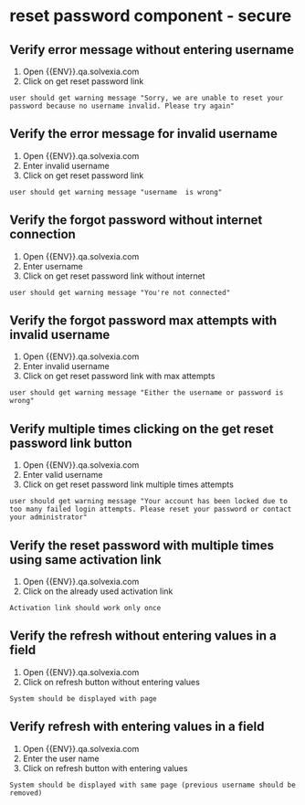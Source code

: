 # reset password component - secure 

## Verify error message without entering username

1. Open {{ENV}}.qa.solvexia.com 
2. Click on get reset password link

`user should get warning message "Sorry, we are unable to reset your password because no username invalid. Please try again" `

## Verify the error message for invalid username

1. Open {{ENV}}.qa.solvexia.com 
2. Enter invalid username 
3. Click on get reset password link

`user should get warning message "username  is wrong" `

## Verify the forgot password without internet connection

1. Open {{ENV}}.qa.solvexia.com 
2. Enter username 
3. Click on get reset password link without internet

`user should get warning message "You're not connected" `

## Verify the forgot password max attempts with invalid username

1. Open {{ENV}}.qa.solvexia.com
2. Enter invalid username
3. Click on get reset password link with max attempts

`user should get warning message "Either the username or password is wrong" `

## Verify multiple times clicking on the get reset password link button

1. Open {{ENV}}.qa.solvexia.com 
2. Enter valid username
3. Click on get reset password link multiple times attempts

`user should get warning message "Your account has been locked due to too many failed login attempts. Please reset your password or contact your administrator" `


## Verify the reset password with multiple times using same activation link

1. Open {{ENV}}.qa.solvexia.com 
2. Click on the already used activation link

`Activation link should work only once`

## Verify the refresh without entering values in a field

1. Open {{ENV}}.qa.solvexia.com 
2. Click on refresh button without entering values

`System should be displayed with page`

## Verify  refresh with entering values in a field

1. Open {{ENV}}.qa.solvexia.com
2. Enter the user name 
3. Click on refresh button with entering values 

`System should be displayed with same page (previous username should be removed)`














